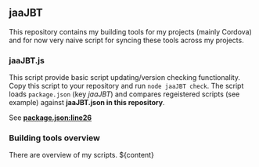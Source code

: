 ## jaaJBT
This repository contains my building tools for my projects (mainly Cordova) and for now very naive script for syncing these tools across my projects.
### jaaJBT.js
This script provide basic script updating/version checking functionality. Copy this script to your repository and run `node jaaJBT check`. The script loads `package.json` (key _jaaJBT_) and compares regeistered scripts (see example) against __jaaJBT.json in this repository__.

See **[package.json:line26](./package.json#L26)**

### Building tools overview
There are overview of my scripts.
${content}